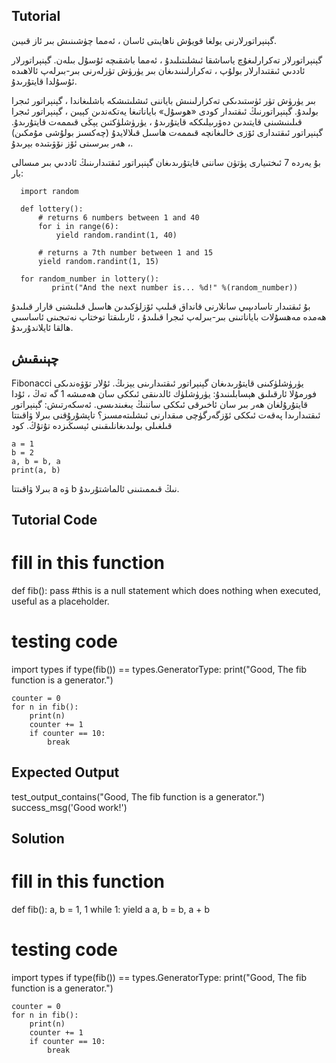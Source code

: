 Tutorial
--------

گېنېراتورلارنى يولغا قويۇش ناھايىتى ئاسان ، ئەمما چۈشىنىش بىر ئاز قىيىن.

گېنېراتورلار تەكرارلىغۇچ ياساشقا ئىشلىتىلىدۇ ، ئەمما باشقىچە ئۇسۇل بىلەن. گېنېراتورلار ئاددىي ئىقتىدارلار بولۇپ ، تەكرارلىنىدىغان بىر يۈرۈش تۈرلەرنى بىر-بىرلەپ ئالاھىدە ئۇسۇلدا قايتۇرىدۇ.

بىر يۈرۈش تۈر ئۈستىدىكى تەكرارلىنىش باياننى ئىشلىتىشكە باشلىغاندا ، گېنېراتور ئىجرا بولىدۇ. گېنېراتورنىڭ ئىقتىدار كودى «ھوسۇل» باياناتىغا يەتكەندىن كېيىن ، گېنېراتور ئىجرا قىلىنىشىنى قايتىدىن دەۋرىيلىككە قايتۇرىدۇ ، يۈرۈشلۈكتىن يېڭى قىممەت قايتۇرىدۇ. گېنېراتور ئىقتىدارى ئۆزى خالىغانچە قىممەت ھاسىل قىلالايدۇ (چەكسىز بولۇشى مۇمكىن) ، ھەر بىرسىنى ئۆز نۆۋىتىدە بېرىدۇ.

بۇ يەردە 7 ئىختىيارى پۈتۈن ساننى قايتۇرىدىغان گېنېراتور ئىقتىدارىنىڭ ئاددىي بىر مىسالى بار:

      import random
      
      def lottery():
          # returns 6 numbers between 1 and 40
          for i in range(6):
              yield random.randint(1, 40)
      
          # returns a 7th number between 1 and 15
          yield random.randint(1, 15)
      
      for random_number in lottery():
             print("And the next number is... %d!" %(random_number))

بۇ ئىقتىدار تاسادىپىي سانلارنى قانداق قىلىپ ئۆزلۈكىدىن ھاسىل قىلىشنى قارار قىلىدۇ ھەمدە مەھسۇلات باياناتىنى بىر-بىرلەپ ئىجرا قىلىدۇ ، ئارىلىقتا توختاپ نەتىجىنى ئاساسىي ھالقا ئايلاندۇرىدۇ.

چېنىقىش
--------

Fibonacci يۈرۈشلۈكىنى قايتۇرىدىغان گېنېراتور ئىقتىدارىنى يېزىڭ. ئۇلار تۆۋەندىكى فورمۇلا ئارقىلىق ھېسابلىنىدۇ: يۈرۈشلۈك ئالدىنقى ئىككى سان ھەمىشە 1 گە تەڭ ، ئۇدا قايتۇرۇلغان ھەر بىر سان ئاخىرقى ئىككى ساننىڭ يىغىندىسى.
ئەسكەرتىش: گېنېراتور ئىقتىدارىدا پەقەت ئىككى ئۆزگەرگۈچى مىقدارنى ئىشلىتەمسىز؟ تاپشۇرۇقنى بىرلا ۋاقىتتا قىلغىلى بولىدىغانلىقىنى ئېسىڭىزدە تۇتۇڭ. كود

    a = 1
    b = 2
    a, b = b, a
    print(a, b)

بىرلا ۋاقىتتا a ۋە b نىڭ قىممىتىنى ئالماشتۇرىدۇ.

Tutorial Code
-------------

# fill in this function
def fib():
    pass #this is a null statement which does nothing when executed, useful as a placeholder.

# testing code
import types
if type(fib()) == types.GeneratorType:
    print("Good, The fib function is a generator.")

    counter = 0
    for n in fib():
        print(n)
        counter += 1
        if counter == 10:
            break



Expected Output
---------------

test_output_contains("Good, The fib function is a generator.")
success_msg('Good work!')

Solution
--------

# fill in this function
def fib():
    a, b = 1, 1
    while 1:
        yield a
        a, b = b, a + b

# testing code
import types
if type(fib()) == types.GeneratorType:
    print("Good, The fib function is a generator.")

    counter = 0
    for n in fib():
        print(n)
        counter += 1
        if counter == 10:
            break
